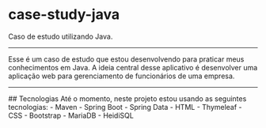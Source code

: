 # case-study-java
Caso de estudo utilizando Java.
<hr>
Esse é um caso de estudo que estou desenvolvendo para praticar meus conhecimentos em Java.
A ideia central desse aplicativo é desenvolver uma aplicação web para gerenciamento de funcionários de uma empresa.
<hr>
## Tecnologias
Até o momento, neste projeto estou usando as seguintes tecnologias:
- Maven
- Spring Boot
- Spring Data
- HTML
- Thymeleaf
- CSS
- Bootstrap
- MariaDB
- HeidiSQL